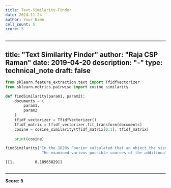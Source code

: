 ```yaml
---
title: Text-Similarity-Finder
date: 2024-11-24
author: Your Name
cell_count: 5
score: 5
---
```


---
title: "Text Similarity Finder"
author: "Raja CSP Raman"
date: 2019-04-20
description: "-"
type: technical_note
draft: false
---

```python
from sklearn.feature_extraction.text import TfidfVectorizer
from sklearn.metrics.pairwise import cosine_similarity  
```


```python
def findSimilarity(param1, param2):
    documents = (
        param1,
        param2
    )
    tfidf_vectorizer = TfidfVectorizer()
    tfidf_matrix = tfidf_vectorizer.fit_transform(documents)
    cosine = cosine_similarity(tfidf_matrix[0:1], tfidf_matrix)
    
    print(cosine)
```


```python
findSimilarity("In the 1820s Fourier calculated that an object the size of the Earth, and at its distance from the Sun, should be considerably colder than the planet actually is if warmed by only the effects of incoming solar radiation",
                "He examined various possible sources of the additional observed heat in articles published in 1824")
```

    [[1.         0.18965829]]



```python

```


---
**Score: 5**